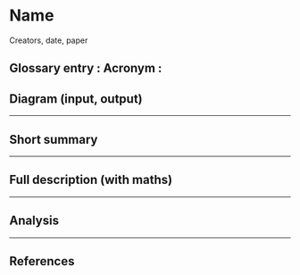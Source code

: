# Name

Creators, date, paper

Glossary entry :
Acronym : 
---

## Diagram \(input, output\)

---

## Short summary

---

## Full description \(with maths\)

---

## Analysis

---

## References



